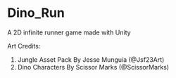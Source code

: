 # Dino_Run
 A 2D infinite runner game made with Unity

 Art Credits:
 1. Jungle Asset Pack By Jesse Munguia (@Jsf23Art)
 2. Dino Characters By Scissor Marks (@ScissorMarks)
